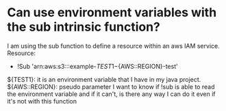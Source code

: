 
# Can use environment variables with the sub intrinsic function?

I am using the sub function to define a resource within an aws IAM service.
Resource:
  - !Sub 'arn:aws:s3:::example-${TEST1}-${AWS::REGION}-test'

${TEST1}: it is an environment variable that I have in my java project.
${AWS::REGION}: pseudo parameter
I want to know if !sub is able to read the environment variable and if it can't, is there any way I can do it even if it's not with this function

        